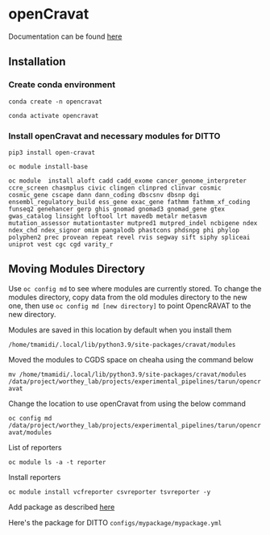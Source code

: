 # openCravat
Documentation can be found [here](https://open-cravat.readthedocs.io/en/latest/index.html)

## Installation

### Create conda environment
```
conda create -n opencravat

conda activate opencravat
```

### Install openCravat and necessary modules for DITTO
```
pip3 install open-cravat

oc module install-base

oc module  install aloft cadd cadd_exome cancer_genome_interpreter ccre_screen chasmplus civic clingen clinpred clinvar cosmic cosmic_gene cscape dann dann_coding dbscsnv dbsnp dgi ensembl_regulatory_build ess_gene exac_gene fathmm fathmm_xf_coding funseq2 genehancer gerp ghis gnomad gnomad3 gnomad_gene gtex gwas_catalog linsight loftool lrt mavedb metalr metasvm mutation_assessor mutationtaster mutpred1 mutpred_indel ncbigene ndex ndex_chd ndex_signor omim pangalodb phastcons phdsnpg phi phylop polyphen2 prec provean repeat revel rvis segway sift siphy spliceai uniprot vest cgc cgd varity_r
```

## Moving Modules Directory

Use `oc config md` to see where modules are currently stored. To change the modules directory, copy data from the old
modules directory to the new one, then use `oc config md [new directory]` to point OpencRAVAT to the new directory.

Modules are saved in this location by default when you install them

`/home/tmamidi/.local/lib/python3.9/site-packages/cravat/modules`

Moved the modules to CGDS space on cheaha using the command below

`mv /home/tmamidi/.local/lib/python3.9/site-packages/cravat/modules
/data/project/worthey_lab/projects/experimental_pipelines/tarun/opencravat`


Change the location to use openCravat from using the below command

`oc config md /data/project/worthey_lab/projects/experimental_pipelines/tarun/opencravat/modules`

List of reporters

`oc module ls -a -t reporter`

Install reporters

`oc module install vcfreporter csvreporter tsvreporter -y`

Add package as described [here](https://open-cravat.readthedocs.io/en/latest/Package.html)

Here's the package for DITTO
`configs/mypackage/mypackage.yml`
